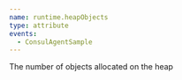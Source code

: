 ```yaml
---
name: runtime.heapObjects
type: attribute
events:
  - ConsulAgentSample
---
```


The number of objects allocated on the heap